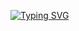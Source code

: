 [![Typing SVG](https://readme-typing-svg.demolab.com?font=Fira+Code&pause=1000&random=false&width=435&lines=WELCOME+TO+%40LyrealCurriculum;%E2%80%A6ThinkOuttaTheBox;I%E2%80%99M+CHUKWUEMEKA+OSUJI)](https://git.io/typing-svg)

<!---
- 👋 Hi, I’m @LyrealCurriculum
- 👀 I’m interested in ...
- 🌱 I’m currently learning ...
- 💞️ I’m looking to collaborate on ...
- 📫 How to reach me ...
- 😄 Pronouns: ...
- ⚡ Fun fact: ...


LyrealCurriculum/LyrealCurriculum is a ✨ special ✨ repository because its `README.md` (this file) appears on your GitHub profile.
You can click the Preview link to take a look at your changes.
--->
